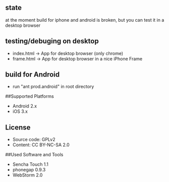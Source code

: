 ## state
at the moment build for iphone and android is broken, but you can test it in a desktop browser

## testing/debuging on desktop

* index.html -> App for desktop browser (only chrome)
* frame.html -> App for desktop browser in a nice iPhone Frame

## build for Android
* run "ant prod.android" in root directory

##Supported Platforms

* Android 2.x
* iOS 3.x

## License

* Source code: GPLv2
* Content: CC BY-NC-SA 2.0

##Used Software and Tools

* Sencha Touch 1.1
* phonegap 0.9.3
* WebStorm 2.0

